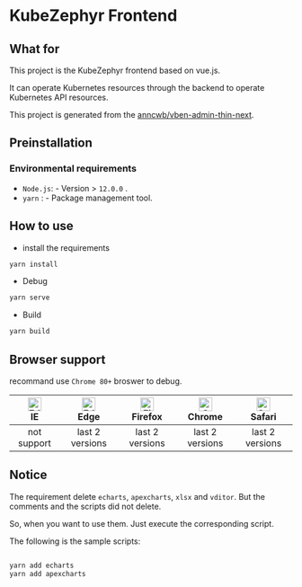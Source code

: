 # KubeZephyr Frontend

## What for

This project is the KubeZephyr frontend based on vue.js.

It can operate Kubernetes resources through the backend to operate Kubernetes API resources.

This project is generated from the [anncwb/vben-admin-thin-next](https://github.com/anncwb/vue-vben-admin).

## Preinstallation

### Environmental requirements

- `Node.js`: - Version > `12.0.0` .
- `yarn` : - Package management tool.

## How to use

- install the requirements

```zsh
yarn install
```

- Debug

```zsh
yarn serve
```

- Build

```bash
yarn build
```

## Browser support

recommand use `Chrome 80+` broswer to debug.

| [<img src="https://raw.githubusercontent.com/alrra/browser-logos/master/src/edge/edge_48x48.png" alt=" Edge" width="24px" height="24px" />](http://godban.github.io/browsers-support-badges/)</br>IE | [<img src="https://raw.githubusercontent.com/alrra/browser-logos/master/src/edge/edge_48x48.png" alt=" Edge" width="24px" height="24px" />](http://godban.github.io/browsers-support-badges/)</br>Edge | [<img src="https://raw.githubusercontent.com/alrra/browser-logos/master/src/firefox/firefox_48x48.png" alt="Firefox" width="24px" height="24px" />](http://godban.github.io/browsers-support-badges/)</br>Firefox | [<img src="https://raw.githubusercontent.com/alrra/browser-logos/master/src/chrome/chrome_48x48.png" alt="Chrome" width="24px" height="24px" />](http://godban.github.io/browsers-support-badges/)</br>Chrome | [<img src="https://raw.githubusercontent.com/alrra/browser-logos/master/src/safari/safari_48x48.png" alt="Safari" width="24px" height="24px" />](http://godban.github.io/browsers-support-badges/)</br>Safari |
| :-: | :-: | :-: | :-: | :-: |
| not support | last 2 versions | last 2 versions | last 2 versions | last 2 versions |

## Notice

The requirement delete `echarts`, `apexcharts`, `xlsx` and `vditor`. But the comments and the scripts did not delete.

So, when you want to use them. Just execute the corresponding script.

The following is the sample scripts:

```js

yarn add echarts
yarn add apexcharts

```
